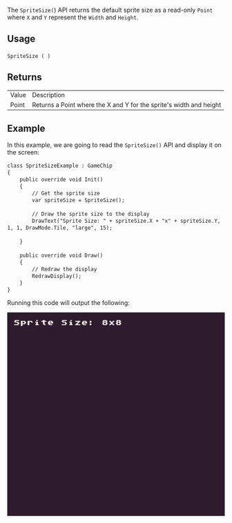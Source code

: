 The `SpriteSize(`) API returns the default sprite size as a read-only `Point` where `X` and `Y` represent the `Width` and `Height`.

## Usage

`SpriteSize ( )`

## Returns

<table>
  <tr>
    <td>Value</td>
    <td>Description</td>
  </tr>
  <tr>
    <td>Point</td>
    <td>Returns a Point where the X and Y for the sprite's width and height</td>
  </tr>
</table>


## Example

In this example, we are going to read the `SpriteSize()` API and display it on the screen:

    class SpriteSizeExample : GameChip
    {
        public override void Init()
        {
            // Get the sprite size
            var spriteSize = SpriteSize();

            // Draw the sprite size to the display
            DrawText("Sprite Size: " + spriteSize.X + "x" + spriteSize.Y, 1, 1, DrawMode.Tile, "large", 15);

        }

        public override void Draw()
        { 
            // Redraw the display
            RedrawDisplay();
        }
    }

Running this code will output the following:

![image alt text](images/SpriteSizeOutput_image_0.png)


